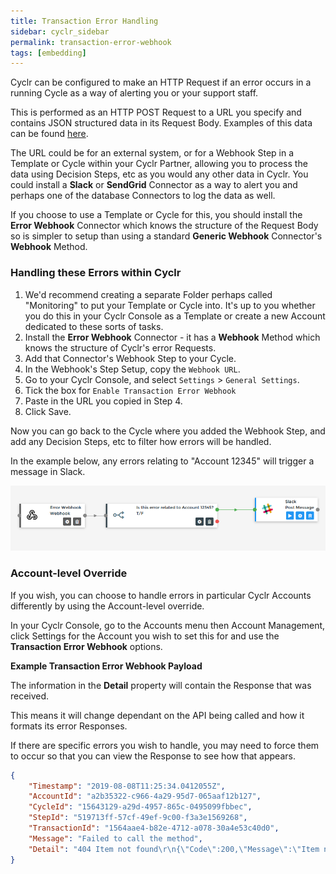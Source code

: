 ```yaml
---
title: Transaction Error Handling
sidebar: cyclr_sidebar
permalink: transaction-error-webhook
tags: [embedding]
---
```


Cyclr can be configured to make an HTTP Request if an error occurs in a running Cycle as a way of alerting you or your support staff.

This is performed as an HTTP POST Request to a URL you specify and contains JSON structured data in its Request Body.  Examples of this data can be found [here](./notifications).

The URL could be for an external system, or for a Webhook Step in a Template or Cycle within your Cyclr Partner, allowing you to process the data using Decision Steps, etc as you would any other data in Cyclr.  You could install a **Slack** or **SendGrid** Connector as a way to alert you and perhaps one of the database Connectors to log the data as well.

If you choose to use a Template or Cycle for this, you should install the **Error Webhook** Connector which knows the structure of the Request Body so is simpler to setup than using a standard **Generic Webhook** Connector's **Webhook** Method.

### Handling these Errors within Cyclr

1. We'd recommend creating a separate Folder perhaps called "Monitoring" to put your Template or Cycle into.  It's up to you whether you do this in your Cyclr Console as a Template or create a new Account dedicated to these sorts of tasks.
2. Install the **Error Webhook** Connector - it has a **Webhook** Method which knows the structure of Cyclr's error Requests.
3. Add that Connector's Webhook Step to your Cycle.
4. In the Webhook's Step Setup, copy the `Webhook URL`.
5. Go to your Cyclr Console, and select `Settings` > `General Settings`.
6. Tick the box for `Enable Transaction Error Webhook`
7. Paste in the URL you copied in Step 4.
8. Click Save.

Now you can go back to the Cycle where you added the Webhook Step, and add any Decision Steps, etc to filter how errors will be handled.

In the example below, any errors relating to "Account 12345" will trigger a message in Slack.

![](/images/triggerslackfromerror.png)

### Account-level Override

If you wish, you can choose to handle errors in particular Cyclr Accounts differently by using the Account-level override.

In your Cyclr Console, go to the Accounts menu then Account Management, click Settings for the Account you wish to set this for and use the **Transaction Error Webhook** options.

**Example Transaction Error Webhook Payload**<br />

The information in the **Detail** property will contain the Response that was received.

This means it will change dependant on the API being called and how it formats its error Responses.  

If there are specific errors you wish to handle, you may need to force them to occur so that you can view the Response to see how that appears.
```json
{
    "Timestamp": "2019-08-08T11:25:34.0412055Z",
    "AccountId": "a2b35322-c966-4a29-95d7-065aaf12b127",
    "CycleId": "15643129-a29d-4957-865c-0495099fbbec",
    "StepId": "519713ff-57cf-49ef-9c00-f3a3e1569268",
    "TransactionId": "1564aae4-b82e-4712-a078-30a4e53c40d0",
    "Message": "Failed to call the method",
    "Detail": "404 Item not found\r\n{\"Code\":200,\"Message\":\"Item not found\"}\r\n\r\n\r\nHTTP Request:\r\nGET https://someapi.com/getitems/myID/ HTTP/1.1\r\nAccept: application/json\r\nApiKey:\r\nUser-Agent: Cyclr\r\nUser-Agent: (https://cyclr.com)"
}
```
